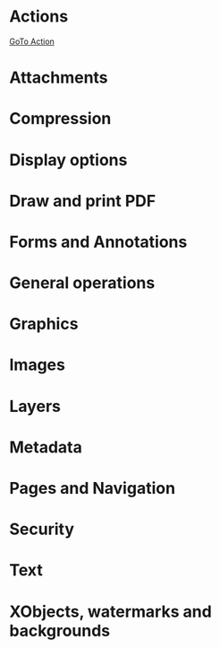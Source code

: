 # Actions
[GoTo Action](/Samples/Actions/GoToAction)

# Attachments
# Compression
# Display options
# Draw and print PDF
# Forms and Annotations
# General operations
# Graphics
# Images
# Layers
# Metadata
# Pages and Navigation
# Security
# Text
# XObjects, watermarks and backgrounds